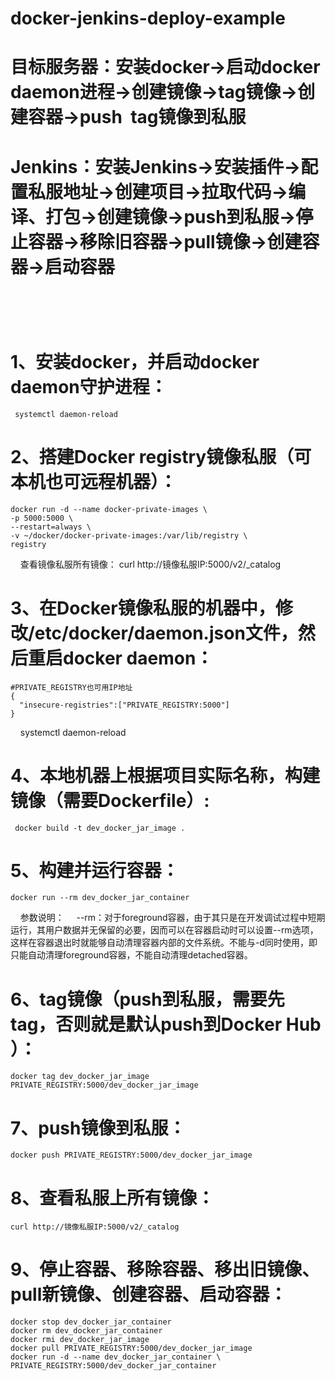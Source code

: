 # docker-jenkins-deploy-example

# 目标服务器：安装docker→启动docker daemon进程→创建镜像→tag镜像→创建容器→push  tag镜像到私服


# Jenkins：安装Jenkins→安装插件→配置私服地址→创建项目→拉取代码→编译、打包→创建镜像→push到私服→停止容器→移除旧容器→pull镜像→创建容器→启动容器
        
==================================

# 1、安装docker，并启动docker daemon守护进程：
     systemctl daemon-reload
     
# 2、搭建Docker registry镜像私服（可本机也可远程机器）：

    docker run -d --name docker-private-images \
    -p 5000:5000 \
    --restart=always \
    -v ~/docker/docker-private-images:/var/lib/registry \
    registry
    
   查看镜像私服所有镜像：
    curl http://镜像私服IP:5000/v2/_catalog
    
# 3、在Docker镜像私服的机器中，修改/etc/docker/daemon.json文件，然后重启docker daemon：

    #PRIVATE_REGISTRY也可用IP地址
    {
      "insecure-registries":["PRIVATE_REGISTRY:5000"] 
    }
     systemctl daemon-reload
     
# 4、本地机器上根据项目实际名称，构建镜像（需要Dockerfile）:
     docker build -t dev_docker_jar_image .
     
# 5、构建并运行容器：
    docker run --rm dev_docker_jar_container
    参数说明：
    --rm：对于foreground容器，由于其只是在开发调试过程中短期运行，其用户数据并无保留的必要，因而可以在容器启动时可以设置--rm选项，这样在容器退出时就能够自动清理容器内部的文件系统。不能与-d同时使用，即只能自动清理foreground容器，不能自动清理detached容器。
    
# 6、tag镜像（push到私服，需要先tag，否则就是默认push到Docker Hub ）：
    docker tag dev_docker_jar_image PRIVATE_REGISTRY:5000/dev_docker_jar_image
    
# 7、push镜像到私服：
    docker push PRIVATE_REGISTRY:5000/dev_docker_jar_image
    
# 8、查看私服上所有镜像：
    curl http://镜像私服IP:5000/v2/_catalog
    
# 9、停止容器、移除容器、移出旧镜像、pull新镜像、创建容器、启动容器：
    docker stop dev_docker_jar_container
    docker rm dev_docker_jar_container
    docker rmi dev_docker_jar_image
    docker pull PRIVATE_REGISTRY:5000/dev_docker_jar_image
    docker run -d --name dev_docker_jar_container \ PRIVATE_REGISTRY:5000/dev_docker_jar_container
